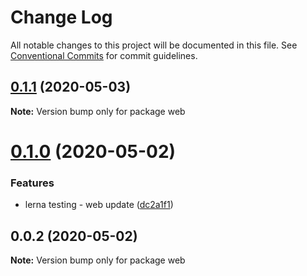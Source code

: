 # Change Log

All notable changes to this project will be documented in this file.
See [Conventional Commits](https://conventionalcommits.org) for commit guidelines.

## [0.1.1](https://github.com/tilersmyth/workspace-deployment/compare/web@0.1.0...web@0.1.1) (2020-05-03)

**Note:** Version bump only for package web





# [0.1.0](https://github.com/tilersmyth/workspace-deployment/compare/web@0.0.2...web@0.1.0) (2020-05-02)


### Features

* lerna testing - web update ([dc2a1f1](https://github.com/tilersmyth/workspace-deployment/commit/dc2a1f1d692fc3795853f68e269a7a67eb3e4b18))





## 0.0.2 (2020-05-02)

**Note:** Version bump only for package web

